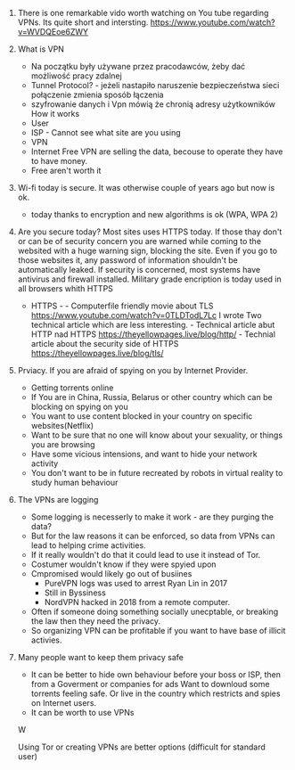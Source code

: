 1. There is one remarkable vido worth watching on You tube regarding VPNs. Its quite short and intersting.
    https://www.youtube.com/watch?v=WVDQEoe6ZWY

1. What is VPN
    - Na początku były używane przez pracodawców, żeby dać możliwość pracy zdalnej
    - Tunnel Protocol? - jeżeli nastapiło naruszenie bezpieczeństwa sieci połączenie zmienia sposób łączenia
    - szyfrowanie danych i Vpn mówią że chronią adresy użytkowników
    How it works
    - User
    - ISP - Cannot see what site are you using
    - VPN 
    - Internet
    Free VPN are selling the data, becouse to operate they have to have money.
    - Free aren't worth it

2. Wi-fi today is secure. It was otherwise couple of years ago but now is ok.
    - today thanks to encryption and new algorithms is ok (WPA, WPA 2)

3. Are you secure today?
    Most sites uses HTTPS today. If those thay don't or can be of security concern you are warned while coming to the websited with a huge warning sign, blocking the site. 
    Even if you go to those websites it, any password of information shouldn't be automatically leaked.
    If security is concerned, most systems have antivirus and firewall installed.
    Military grade encription is today used in all browsers whith HTTPS
    - HTTPS - 
            - Computerfile friendly movie about TLS https://www.youtube.com/watch?v=0TLDTodL7Lc
            I wrote Two technical article which are less interesting.
            - Technical article abut HTTP nad HTTPS https://theyellowpages.live/blog/http/
            - Technial article about the security side of HTTPS https://theyellowpages.live/blog/tls/



5. Prviacy. If you are afraid of spying on you by Internet Provider. 
    - Getting torrents online
    - If You are in China, Russia, Belarus or other country which can be blocking on spying on you
    - You want to use content blocked in your country on specific websites(Netflix)
    - Want to be sure that no one will know about your sexuality, or things you are browsing
    - Have some vicious intensions, and want to hide your network activity
    - You don't want to be in future recreated by robots in virtual reality to study human behaviour

6. The VPNs are logging
    - Some logging is necesserly to make it work - are they purging the data?
    - But for the law reasons it can be enforced, so data from VPNs can lead to helping crime activities.
    - If it really wouldn't do that it could lead to use it instead of Tor.
    - Costumer wouldn't know if they were spyied upon
    - Cmpromised would likely go out of busiines
        - PureVPN logs was used to arrest Ryan Lin in 2017
        - Still in Byssiness
        - NordVPN hacked in 2018 from a remote computer. 
    - Often if someone doing something socially unecptable, or breaking the law then they need the privacy.
    - So organizing VPN can be profitable if you want to have base of illicit activies.

7. Many people want to keep them privacy safe 
    - It can be better to hide own behaviour before your boss or ISP, then from a Goverment or companies for ads
   Want to downloud some torrents feeling safe.
   Or live in the country which restricts and spies on Internet users.
    - It can be worth to use VPNs 

    W

    Using Tor or creating VPNs are better options (difficult for standard user)